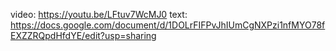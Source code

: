 video: https://youtu.be/LFtuv7WcMJ0
text: https://docs.google.com/document/d/1DOLrFIFPvJhIUmCgNXPzi1nfMYO78fEXZZRQpdHfdYE/edit?usp=sharing